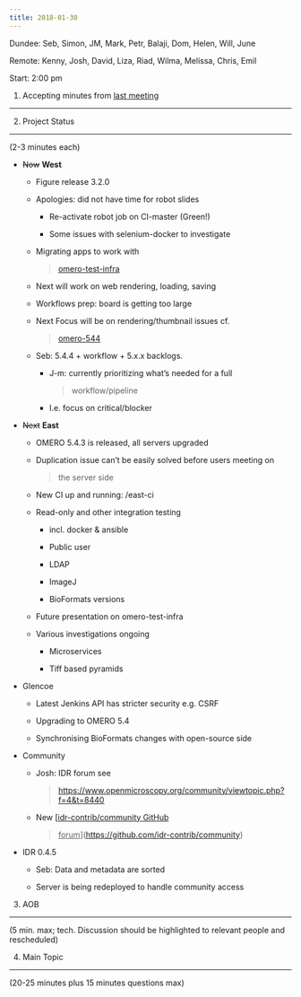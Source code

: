 ```yaml
---
title: 2018-01-30
---
```


Dundee: Seb, Simon, JM, Mark, Petr, Balaji, Dom, Helen, Will, June

Remote: Kenny, Josh, David, Liza, Riad, Wilma, Melissa, Chris, Emil

Start: 2:00 pm

1. Accepting minutes from [<u>last meeting</u>](https://docs.google.com/document/d/1Z7U4GJNvvSgC2FVOSx36qDwEUYKiTACgvaYq-GID_A0/edit#heading=h.33u25cyvk5w9)
------------------------------------------------------------------------------------------------------------------------------------------------------------

2. Project Status
-----------------

(2-3 minutes each)

-   ~~Now~~ **West**

    -   Figure release 3.2.0

    -   Apologies: did not have time for robot slides

        -   Re-activate robot job on CI-master (Green!)

        -   Some issues with selenium-docker to investigate

    -   Migrating apps to work with
        > [<u>omero-test-infra</u>](https://github.com/openmicroscopy/omero-test-infra)

    -   Next will work on web rendering, loading, saving

    -   Workflows prep: board is getting too large

    -   Next Focus will be on rendering/thumbnail issues cf.
        > [<u>omero-544</u>](https://trello.com/b/uSmKJt75/omero-544)

    -   Seb: 5.4.4 + workflow + 5.x.x backlogs.

        -   J-m: currently prioritizing what’s needed for a full
            > workflow/pipeline

        -   I.e. focus on critical/blocker

-   ~~Next~~ **East**

    -   OMERO 5.4.3 is released, all servers upgraded

    -   Duplication issue can’t be easily solved before users meeting on
        > the server side

    -   New CI up and running: /east-ci

    -   Read-only and other integration testing

        -   incl. docker & ansible

        -   Public user

        -   LDAP

        -   ImageJ

        -   BioFormats versions

    -   Future presentation on omero-test-infra

    -   Various investigations ongoing

        -   Microservices

        -   Tiff based pyramids

-   Glencoe

    -   Latest Jenkins API has stricter security e.g. CSRF

    -   Upgrading to OMERO 5.4

    -   Synchronising BioFormats changes with open-source side

-   Community

    -   Josh: IDR forum see
        > [<u>https://www.openmicroscopy.org/community/viewtopic.php?f=4&t=8440</u>](https://www.openmicroscopy.org/community/viewtopic.php?f=4&t=8440)

    -   New [<u>idr-contrib/community GitHub
        > forum</u>](https://github.com/idr-contrib/community)

-   IDR 0.4.5

    -   Seb: Data and metadata are sorted

    -   Server is being redeployed to handle community access

3. AOB
------

(5 min. max; tech. Discussion should be highlighted to relevant people
and rescheduled)

4. Main Topic
-------------

(20-25 minutes plus 15 minutes questions max)
